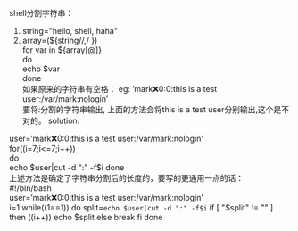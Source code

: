 shell分割字符串：
1. string="hello, shell, haha"
2. array=(${string//,/ })  
for var in ${array[@]}  
do  
  echo $var  
done  
如果原来的字符串有空格： eg: ’mark:x:0:0:this is a test user:/var/mark:nologin’  
要将:分割的字符串输出, 上面的方法会将this is a test user分别输出,这个是不对的。
solution:

user=’mark:x:0:0:this is a test user:/var/mark:nologin’  
for((i=7;i<=7;i++))  
do  
  echo $user|cut -d ":" -f$i
done  
上述方法是确定了字符串分割后的长度的，要写的更通用一点的话：  
#!/bin/bash<br>
user=’mark:x:0:0:this is a test user:/var/mark:nologin’<br>
i=1
while((1==1))
do
        split=`echo $user|cut -d ":" -f$i`
        if [ "$split" != "" ]
        then
                ((i++))
                echo $split
        else
                break
        fi
done


